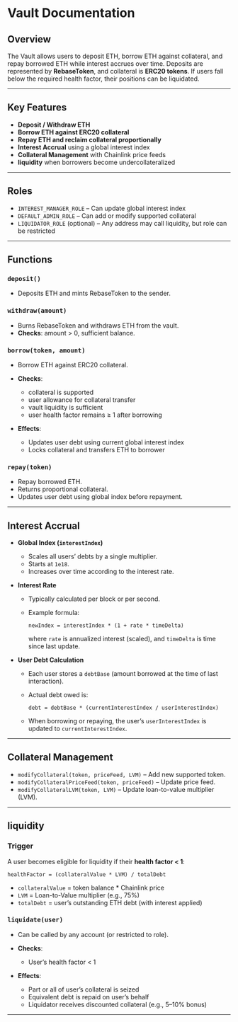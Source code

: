 # Vault Documentation

## Overview

The Vault allows users to deposit ETH, borrow ETH against collateral, and repay borrowed ETH while interest accrues over time. Deposits are represented by **RebaseToken**, and collateral is **ERC20 tokens**. If users fall below the required health factor, their positions can be liquidated.

---

## Key Features

* **Deposit / Withdraw ETH**
* **Borrow ETH against ERC20 collateral**
* **Repay ETH and reclaim collateral proportionally**
* **Interest Accrual** using a global interest index
* **Collateral Management** with Chainlink price feeds
* **liquidity** when borrowers become undercollateralized

---

## Roles

* `INTEREST_MANAGER_ROLE` – Can update global interest index
* `DEFAULT_ADMIN_ROLE` – Can add or modify supported collateral
* `LIQUIDATOR_ROLE` (optional) – Any address may call liquidity, but role can be restricted

---

## Functions

### `deposit()`

* Deposits ETH and mints RebaseToken to the sender.

### `withdraw(amount)`

* Burns RebaseToken and withdraws ETH from the vault.
* **Checks**: amount > 0, sufficient balance.

### `borrow(token, amount)`

* Borrow ETH against ERC20 collateral.
* **Checks**:

  * collateral is supported
  * user allowance for collateral transfer
  * vault liquidity is sufficient
  * user health factor remains ≥ 1 after borrowing
* **Effects**:

  * Updates user debt using current global interest index
  * Locks collateral and transfers ETH to borrower

### `repay(token)`

* Repay borrowed ETH.
* Returns proportional collateral.
* Updates user debt using global index before repayment.

---

## Interest Accrual

* **Global Index (`interestIndex`)**

  * Scales all users’ debts by a single multiplier.
  * Starts at `1e18`.
  * Increases over time according to the interest rate.

* **Interest Rate**

  * Typically calculated per block or per second.
  * Example formula:

    ```
    newIndex = interestIndex * (1 + rate * timeDelta)
    ```

    where `rate` is annualized interest (scaled), and `timeDelta` is time since last update.

* **User Debt Calculation**

  * Each user stores a `debtBase` (amount borrowed at the time of last interaction).
  * Actual debt owed is:

    ```
    debt = debtBase * (currentInterestIndex / userInterestIndex)
    ```
  * When borrowing or repaying, the user’s `userInterestIndex` is updated to `currentInterestIndex`.

---

## Collateral Management

* `modifyCollateral(token, priceFeed, LVM)` – Add new supported token.
* `modifyCollateralPriceFeed(token, priceFeed)` – Update price feed.
* `modifyCollateralLVM(token, LVM)` – Update loan-to-value multiplier (LVM).

---

## liquidity

### Trigger

A user becomes eligible for liquidity if their **health factor < 1**:

```
healthFactor = (collateralValue * LVM) / totalDebt
```

* `collateralValue` = token balance \* Chainlink price
* `LVM` = Loan-to-Value multiplier (e.g., 75%)
* `totalDebt` = user’s outstanding ETH debt (with interest applied)

### `liquidate(user)`

* Can be called by any account (or restricted to role).
* **Checks**:

  * User’s health factor < 1
* **Effects**:

  * Part or all of user’s collateral is seized
  * Equivalent debt is repaid on user’s behalf
  * Liquidator receives discounted collateral (e.g., 5–10% bonus)

---
